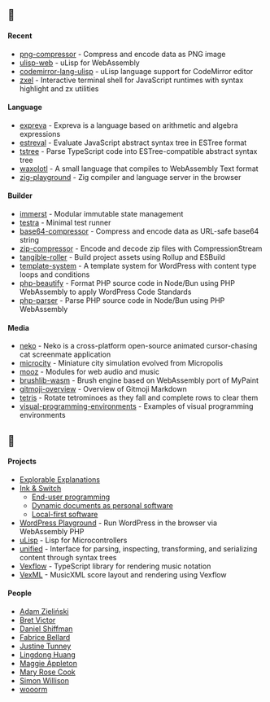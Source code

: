 ## :seedling:

#### Recent

- [png-compressor](https://github.com/eliot-akira/png-compressor) - Compress and encode data as PNG image
- [ulisp-web](https://github.com/eliot-akira/ulisp-wasm) - uLisp for WebAssembly
- [codemirror-lang-ulisp](https://github.com/eliot-akira/codemirror-lang-ulisp) - uLisp language support for CodeMirror editor
- [zxel](https://github.com/eliot-akira/zxel) - Interactive terminal shell for JavaScript runtimes with syntax highlight and zx utilities

#### Language

- [expreva](https://github.com/expreva) - Expreva is a language based on arithmetic and algebra expressions
- [estreval](https://github.com/expreva/estreval) - Evaluate JavaScript abstract syntax tree in ESTree format 
- [tstree](https://github.com/expreva/tstree) - Parse TypeScript code into ESTree-compatible abstract syntax tree
- [waxolotl](https://github.com/eliot-akira/waxolotl) - A small language that compiles to WebAssembly Text format
- [zig-playground](https://github.com/eliot-akira/zig-playground) - Zig compiler and language server in the browser

#### Builder

- [immerst](https://github.com/eliot-akira/immerst) - Modular immutable state management
- [testra](https://github.com/eliot-akira/testra) - Minimal test runner
- [base64-compressor](https://github.com/eliot-akira/base64-compressor) - Compress and encode data as URL-safe base64 string
- [zip-compressor](https://github.com/eliot-akira/zip-compressor) - Encode and decode zip files with CompressionStream
- [tangible-roller](https://github.com/TangibleInc/tangible-roller) - Build project assets using Rollup and ESBuild 
- [template-system](https://github.com/TangibleInc/template-system) - A template system for WordPress with content type loops and conditions 
- [php-beautify](https://github.com/expreva/php-beautify) - Format PHP source code in Node/Bun using PHP WebAssembly to apply WordPress Code Standards
- [php-parser](https://github.com/expreva/php-parser) - Parse PHP source code in Node/Bun using PHP WebAssembly

#### Media

- [neko](https://github.com/eliot-akira/neko) - Neko is a cross-platform open-source animated cursor-chasing cat screenmate application
- [microcity](https://github.com/eliot-akira/microcity) - Miniature city simulation evolved from Micropolis
- [mooz](https://github.com/moozap/mooz) - Modules for web audio and music
- [brushlib-wasm](https://github.com/eliot-akira/brushlib-wasm) - Brush engine based on WebAssembly port of MyPaint
- [gitmoji-overview](https://github.com/eliot-akira/gitmoji-overview) - Overview of Gitmoji Markdown
- [tetris](https://github.com/eliot-akira/tetris) - Rotate tetrominoes as they fall and complete rows to clear them
- [visual-programming-environments](https://github.com/eliot-akira/visual-programming-environments) - Examples of visual programming environments

## :eyes:

#### Projects

- [Explorable Explanations](https://explorabl.es/all/)
- [Ink & Switch](https://www.inkandswitch.com)
  - [End-user programming](https://www.inkandswitch.com/end-user-programming/)
  - [Dynamic documents as personal software](https://www.inkandswitch.com/potluck/)
  - [Local-first software](https://www.inkandswitch.com/local-first/)
- [WordPress Playground](https://github.com/WordPress/wordpress-playground) - Run WordPress in the browser via WebAssembly PHP
- [uLisp](http://www.ulisp.com/) - Lisp for Microcontrollers
- [unified](https://unifiedjs.com/) - Interface for parsing, inspecting, transforming, and serializing content through syntax trees 
- [Vexflow](https://github.com/vexflow/vexflow) - TypeScript library for rendering music notation
- [VexML](https://github.com/stringsync/vexml) - MusicXML score layout and rendering using Vexflow

#### People

- [Adam Zieliński](https://github.com/adamziel)
- [Bret Victor](https://worrydream.com/)
- [Daniel Shiffman](https://github.com/shiffman)
- [Fabrice Bellard](https://bellard.org/)
- [Justine Tunney](https://github.com/jart)
- [Lingdong Huang](https://github.com/LingDong-)
- [Maggie Appleton](https://maggieappleton.com/)
- [Mary Rose Cook](https://maryrosecook.com/)
- [Simon Willison](https://github.com/simonw)
- [wooorm](https://github.com/wooorm)
